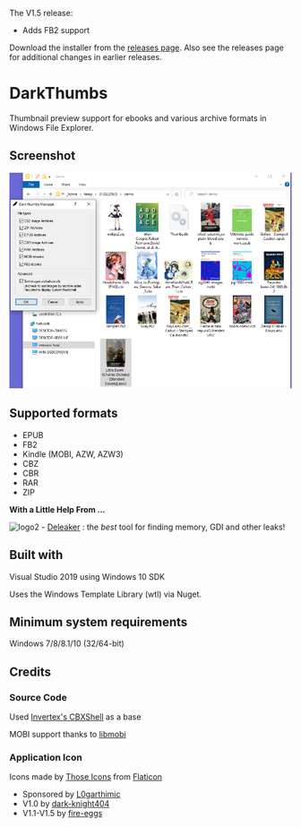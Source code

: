 The V1.5 release:
- Adds FB2 support

Download the installer from the [releases page](https://github.com/fire-eggs/DarkThumbs/releases/tag/V1.5).
Also see the releases page for additional changes in earlier releases.

# DarkThumbs
Thumbnail preview support for ebooks and various archive formats in Windows File Explorer.

## Screenshot
![V1.5](DarkThumbs15_demo.png)

## Supported formats
- EPUB
- FB2
- Kindle (MOBI, AZW, AZW3)
- CBZ
- CBR
- RAR
- ZIP

**With a Little Help From ...**

![logo2](https://github.com/fire-eggs/yagp/blob/master/Files/deleaker_logo.png) - [Deleaker](https://www.deleaker.com) : the _best_ tool for finding memory, GDI and other leaks!

## Built with
Visual Studio 2019 using Windows 10 SDK

Uses the Windows Template Library (wtl) via Nuget.

## Minimum system requirements
Windows 7/8/8.1/10 (32/64-bit)

## Credits

### Source Code
Used [Invertex's CBXShell](https://github.com/Invertex/CBXShell) as a base

MOBI support thanks to [libmobi](https://github.com/bfabiszewski/libmobi)

### Application Icon
Icons made by [Those Icons](https://www.flaticon.com/authors/those-icons) from [Flaticon](https://www.flaticon.com/)

- Sponsored by [L0garthimic](https://github.com/L0garithmic)
- V1.0 by [dark-knight404](https://github.com/dark-knight404)
- V1.1-V1.5 by [fire-eggs](https://github.com/fire-eggs)

